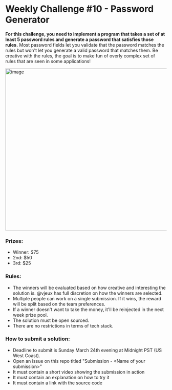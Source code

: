 # Weekly Challenge #10 - Password Generator

**For this challenge, you need to implement a program that takes a set of at least 5 password rules and generate a password that satisfies those rules.** Most password fields let you validate that the password matches the rules but won't let you generate a valid password that matches them. Be creative with the rules, the goal is to make fun of overly complex set of rules that are seen in some applications!

<img width="506" alt="image" src="https://github.com/Algorithm-Arena/weekly-challenge-10-password-generator/assets/197597/b4fc5a9f-a5b3-4ee6-b4f4-8c362642f991">

### Prizes:
* Winner: $75
* 2nd: $50
* 3rd: $25

### Rules:
* The winners will be evaluated based on how creative and interesting the solution is. @vjeux has full discretion on how the winners are selected.
* Multiple people can work on a single submission. If it wins, the reward will be split based on the team preferences.
* If a winner doesn't want to take the money, it'll be reinjected in the next week prize pool.
* The solution must be open sourced.
* There are no restrictions in terms of tech stack.

### How to submit a solution:
* Deadline to submit is Sunday March 24th evening at Midnight PST (US West Coast).
* Open an issue on this repo titled "Submission - &lt;Name of your submission&gt;"
* It must contain a short video showing the submission in action
* It must contain an explanation on how to try it
* It must contain a link with the source code
